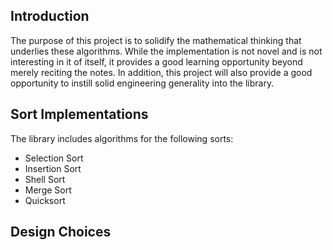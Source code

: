 ## Introduction
The purpose of this project is to solidify the mathematical thinking that underlies these algorithms. While the implementation is not novel and is not interesting in it of itself, it provides a good learning opportunity beyond merely reciting the notes. In addition, this project will also provide a good opportunity to instill solid engineering generality into the library.
## Sort Implementations
The library includes algorithms for the following sorts:

 -  Selection Sort
-   Insertion Sort
-   Shell Sort
-   Merge Sort
-   Quicksort

## Design Choices
